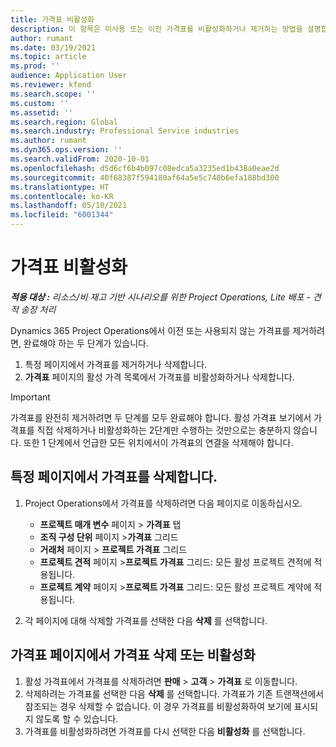 ```yaml
---
title: 가격표 비활성화
description: 이 항목은 미사용 또는 이전 가격표를 비활성화하거나 제거하는 방법을 설명합니다.
author: rumant
ms.date: 03/19/2021
ms.topic: article
ms.prod: ''
audience: Application User
ms.reviewer: kfend
ms.search.scope: ''
ms.custom: ''
ms.assetid: ''
ms.search.region: Global
ms.search.industry: Professional Service industries
ms.author: rumant
ms.dyn365.ops.version: ''
ms.search.validFrom: 2020-10-01
ms.openlocfilehash: d5d6cf6b4b097c08edca5a3235ed1b438a0eae2d
ms.sourcegitcommit: 40f68387f594180af64a5e5c748b6efa188bd300
ms.translationtype: HT
ms.contentlocale: ko-KR
ms.lasthandoff: 05/10/2021
ms.locfileid: "6001344"
---
```

# <a name="deactivate-price-lists"></a>가격표 비활성화 

_**적용 대상 :** 리소스/비 재고 기반 시나리오를 위한 Project Operations, Lite 배포 - 견적 송장 처리_

Dynamics 365 Project Operations에서 이전 또는 사용되지 않는 가격표를 제거하려면, 완료해야 하는 두 단계가 있습니다. 

1. 특정 페이지에서 가격표를 제거하거나 삭제합니다.
2. **가격표** 페이지의 활성 가격 목록에서 가격표를 비활성화하거나 삭제합니다.

>[!IMPORTANT]
> 가격표를 완전히 제거하려면 두 단계를 모두 완료해야 합니다. 활성 가격표 보기에서 가격표를 직접 삭제하거나 비활성화하는 2단계만 수행하는 것만으로는 충분하지 않습니다. 또한 1 단계에서 언급한 모든 위치에서이 가격표의 연결을 삭제해야 합니다.

## <a name="delete-the-price-list-from-specific-pages"></a>특정 페이지에서 가격표를 삭제합니다.
1. Project Operations에서 가격표를 삭제하려면 다음 페이지로 이동하십시오.  

      - **프로젝트 매개 변수** 페이지 > **가격표** 탭
      - **조직 구성 단위** 페이지 >**가격표** 그리드
      - **거래처** 페이지 > **프로젝트 가격표** 그리드
      - **프로젝트 견적** 페이지 >**프로젝트 가격표** 그리드: 모든 활성 프로젝트 견적에 적용됩니다.
      - **프로젝트 계약** 페이지 >**프로젝트 가격표** 그리드: 모든 활성 프로젝트 계약에 적용됩니다.

 2. 각 페이지에 대해 삭제할 가격표를 선택한 다음 **삭제** 를 선택합니다. 
 
## <a name="delete-or-deactivate-the-price-list-from-the-price-lists-page"></a>가격표 페이지에서 가격표 삭제 또는 비활성화
 
1. 활성 가격표에서 가격표를 삭제하려면 **판매** > **고객** > **가격표** 로 이동합니다. 
2. 삭제하려는 가격표룰 선택한 다음 **삭제** 를 선택합니다. 가격표가 기존 트랜잭션에서 참조되는 경우 삭제할 수 없습니다. 이 경우 가격표를 비활성화하여 보기에 표시되지 않도록 할 수 있습니다. 
3. 가격표를 비활성화하려면 가격표를 다시 선택한 다음 **비활성화** 를 선택합니다.   
